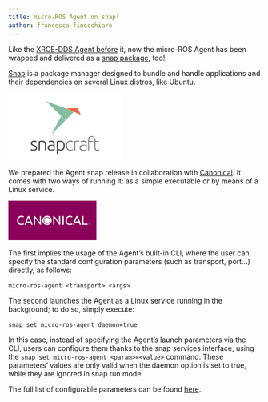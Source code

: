 ```yaml
---
title: micro-ROS Agent on snap!
author: francesca-finocchiaro
---
```


Like the [XRCE-DDS Agent before](https://micro-ros.github.io/blog/2020/09/23/snap-XRCEDDS/) it, now the micro-ROS Agent has been wrapped and delivered as a [snap package](https://snapcraft.io/micro-ros-agent), too!

[Snap](https://snapcraft.io/) is a package manager designed to bundle and handle applications and their dependencies on several Linux distros, like Ubuntu.

<img alt="Snap" src="/img/posts/snap2.png" width="45%"/>

We prepared the Agent snap release in collaboration with [Canonical](https://canonical.com/). It comes with two ways of running it: as a simple executable or by means of a Linux service.

<img alt="Canonical" src="/img/posts/canonical.png" width="35%"/>

The first implies the usage of the Agent’s built-in CLI, where the user can specify the standard configuration parameters (such as transport, port…) directly, as follows:

```
micro-ros-agent <transport> <args>
```

The second launches the Agent as a Linux service running in the background; to do so, simply execute:

```
snap set micro-ros-agent daemon=true
```

In this case, instead of specifying the Agent’s launch parameters via the CLI, users can configure them thanks to the snap services interface, using the `snap set micro-ros-agent <param>=<value>` command. These parameters’ values are only valid when the daemon option is set to true, while they are ignored in snap run mode.

The full list of configurable parameters can be found [here](https://snapcraft.io/micro-ros-agent).